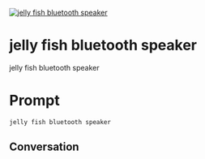 
[![jelly fish bluetooth speaker](https://flow-prompt-covers.s3.us-west-1.amazonaws.com/icon/Flat/i19.png)]()
# jelly fish bluetooth speaker 
jelly fish bluetooth speaker

# Prompt

```
jelly fish bluetooth speaker
```

## Conversation




